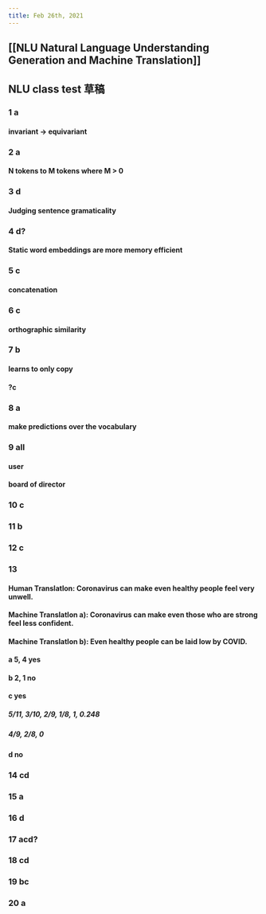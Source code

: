```yaml
---
title: Feb 26th, 2021
---
```


## [[NLU Natural Language Understanding Generation and Machine Translation]]
## NLU class test 草稿
### 1 a
#### invariant -> equivariant
### 2 a
#### N tokens to M tokens where M > 0
### 3 d
#### Judging sentence gramaticality
### 4 d?
#### Static word embeddings are more memory efficient
### 5 c
#### concatenation
### 6 c
#### orthographic similarity
### 7 b
#### learns to only copy
#### ?c
### 8 a
#### make predictions over the vocabulary
### 9 all
#### user
#### board of director
####
### 10 c
### 11 b
### 12 c
### 13
#### Human Translatlon: Coronavirus can make even healthy people feel very unwell.
#### Machine Translatlon a): Coronavirus can make even those who are strong feel less confident.
#### Machine Translatlon b): Even healthy people can be laid low by COVID.
#### a 5, 4 yes
#### b 2, 1 no
#### c yes
##### 5/11, 3/10, 2/9, 1/8, 1, 0.248
##### 4/9, 2/8, 0
#### d no
### 14 cd
### 15 a
### 16 d
### 17 acd?
### 18 cd
### 19 bc
### 20 a
